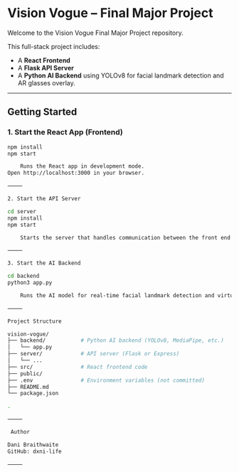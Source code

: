 # Vision Vogue – Final Major Project

Welcome to the Vision Vogue Final Major Project repository.

This full-stack project includes:

- A **React Frontend**
- A **Flask API Server**
- A **Python AI Backend** using YOLOv8 for facial landmark detection and AR glasses overlay.

---

##  Getting Started

### 1. Start the React App (Frontend)

```bash
npm install
npm start

	Runs the React app in development mode.
Open http://localhost:3000 in your browser.

⸻

2. Start the API Server

cd server
npm install
npm start

	Starts the server that handles communication between the front end and the AI backend.

⸻

3. Start the AI Backend

cd backend
python3 app.py

	Runs the AI model for real-time facial landmark detection and virtual glasses try-on.

⸻

Project Structure

vision-vogue/
├── backend/           # Python AI backend (YOLOv8, MediaPipe, etc.)
│   └── app.py
├── server/            # API server (Flask or Express)
│   └── ...
├── src/               # React frontend code
├── public/
├── .env               # Environment variables (not committed)
├── README.md
└── package.json

.

⸻

 Author

Dani Braithwaite
GitHub: dxni-life

⸻

